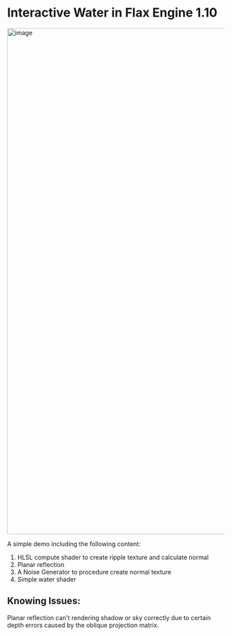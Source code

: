# Interactive Water in Flax Engine 1.10
<img width="1866" height="1171" alt="image" src="https://github.com/user-attachments/assets/aa850295-b6be-4c69-abf6-98cb02fd5218" />

A simple demo including the following content:
1. HLSL compute shader to create ripple texture and calculate normal
2. Planar reflection
3. A Noise Generator to procedure create normal texture
4. Simple water shader

## Knowing Issues:
  Planar reflection can't rendering shadow or sky correctly due to certain depth errors caused by the oblique projection matrix.
